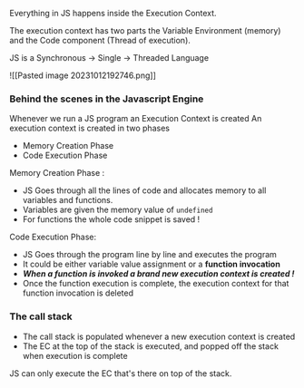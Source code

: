 Everything in JS happens inside the Execution Context.

The execution context has two parts the Variable Environment (memory) and the Code component (Thread of execution). 

JS is a Synchronous -> Single -> Threaded Language

![[Pasted image 20231012192746.png]]

### Behind the scenes in the Javascript Engine

Whenever we run a JS program an Execution Context is created
An execution context is created in two phases 
- Memory Creation Phase
- Code Execution Phase

Memory Creation Phase : 
- JS Goes through all the lines of code and allocates memory to all variables and functions. 
- Variables are given the memory value of `undefined`
- For functions the whole code snippet is saved !

Code Execution Phase: 
- JS Goes through the program line by line and executes the program
- It could be either variable value assignment or a **function invocation**
- ***When a function is invoked a brand new execution context is created !***
- Once the function execution is complete, the execution context for that function invocation is deleted

### The call stack
- The call stack is populated whenever a new execution context is created
- The EC at the top of the stack is executed, and popped off the stack when execution is complete

JS can only execute the EC that's there on top of the stack. 





